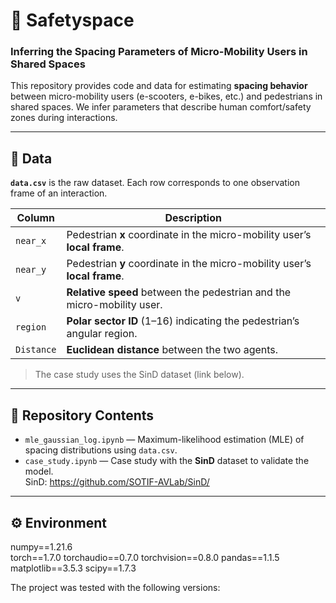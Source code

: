 # 🛴 Safetyspace
### Inferring the Spacing Parameters of Micro-Mobility Users in Shared Spaces

This repository provides code and data for estimating **spacing behavior** between micro-mobility users (e-scooters, e-bikes, etc.) and pedestrians in shared spaces. We infer parameters that describe human comfort/safety zones during interactions.

---

## 📂 Data

**`data.csv`** is the raw dataset. Each row corresponds to one observation frame of an interaction.

| Column      | Description                                                                 |
|-------------|-----------------------------------------------------------------------------|
| `near_x`    | Pedestrian **x** coordinate in the micro-mobility user’s **local frame**.   |
| `near_y`    | Pedestrian **y** coordinate in the micro-mobility user’s **local frame**.   |
| `v`         | **Relative speed** between the pedestrian and the micro-mobility user.      |
| `region`    | **Polar sector ID** (1–16) indicating the pedestrian’s angular region.      |
| `Distance`  | **Euclidean distance** between the two agents.                              |

> The case study uses the SinD dataset (link below).

---

## 📘 Repository Contents

- `mle_gaussian_log.ipynb` — Maximum-likelihood estimation (MLE) of spacing distributions using `data.csv`.
- `case_study.ipynb` — Case study with the **SinD** dataset to validate the model.  
  SinD: https://github.com/SOTIF-AVLab/SinD/

---

## ⚙️ Environment

numpy==1.21.6\
torch==1.7.0
torchaudio==0.7.0
torchvision==0.8.0
pandas==1.1.5
matplotlib==3.5.3
scipy==1.7.3


The project was tested with the following versions:

